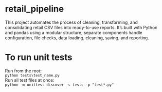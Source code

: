 # retail_pipeline
This project automates the process of cleaning, transforming, and consolidating retail CSV files into ready-to-use reports. It’s built with Python and pandas using a modular structure; separate components handle configuration, file checks, data loading, cleaning, saving, and reporting.


# To run unit tests
Run from the root:  
`python tests\test_name.py`  
Run all test files at once:  
`python -m unittest discover -s tests -p "test*.py"`  